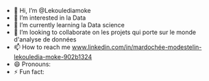 - 👋 Hi, I’m @Lekoulediamoke
- 👀 I’m interested in la Data
- 🌱 I’m currently learning la Data science
- 💞️ I’m looking to collaborate on les projets qui porte sur le monde d'analyse de données
- 📫 How to reach me www.linkedin.com/in/mardochée-modestelin-lekouledia-moke-902b1324
- 😄 Pronouns: 
- ⚡ Fun fact: 

<!---
Lekoulediamoke/Lekoulediamoke is a ✨ special ✨ repository because its `README.md` (this file) appears on your GitHub profile.
You can click the Preview link to take a look at your changes.
--->

